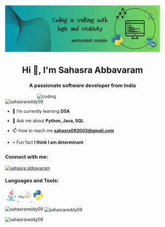 ![logo](https://github.com/Sahasrareddy09/Sahasrareddy09/blob/main/Your%20paragraph%20text.jpg)
<h1 align="center">Hi 👋, I'm Sahasra Abbavaram</h1>
<h3 align="center">A passionate software developer from India</h3>

<img align="right" alt="coding" width="400" src="https://cdn.dribbble.com/users/1364029/screenshots/16093268/media/68e82a7fb4904614a9066d6b540c14b2.gif">

<p align="left"> <img src="https://komarev.com/ghpvc/?username=sahasrareddy09&label=Profile%20views&color=0e75b6&style=flat" alt="sahasrareddy09" /> </p>

- 🌱 I’m currently learning **DSA**

- 💬 Ask me about **Python, Java, SQL**

- 📫 How to reach me **sahasra092003@gmail.com**

- ⚡ Fun fact **I think I am determinant**

<h3 align="left">Connect with me:</h3>
<p align="left">
<a href="https://linkedin.com/in/sahasra abbavaram" target="blank"><img align="center" src="https://raw.githubusercontent.com/rahuldkjain/github-profile-readme-generator/master/src/images/icons/Social/linked-in-alt.svg" alt="sahasra abbavaram" height="30" width="40" /></a>
</p>

<h3 align="left">Languages and Tools:</h3>
<p align="left"> <a href="https://www.java.com" target="_blank" rel="noreferrer"> <img src="https://raw.githubusercontent.com/devicons/devicon/master/icons/java/java-original.svg" alt="java" width="40" height="40"/> </a> <a href="https://www.mysql.com/" target="_blank" rel="noreferrer"> <img src="https://raw.githubusercontent.com/devicons/devicon/master/icons/mysql/mysql-original-wordmark.svg" alt="mysql" width="40" height="40"/> </a> <a href="https://www.python.org" target="_blank" rel="noreferrer"> <img src="https://raw.githubusercontent.com/devicons/devicon/master/icons/python/python-original.svg" alt="python" width="40" height="40"/> </a> </p>

<p><img align="left" src="https://github-readme-stats.vercel.app/api/top-langs?username=sahasrareddy09&show_icons=true&locale=en&layout=compact" alt="sahasrareddy09" /></p>

<p>&nbsp;<img align="center" src="https://github-readme-stats.vercel.app/api?username=sahasrareddy09&show_icons=true&locale=en" alt="sahasrareddy09" /></p>

<p><img align="center" src="https://github-readme-streak-stats.herokuapp.com/?user=sahasrareddy09&" alt="sahasrareddy09" /></p>
